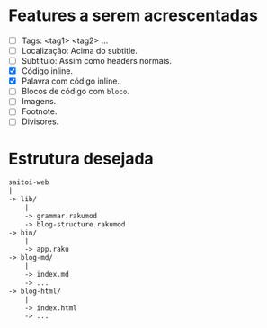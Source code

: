 # Features a serem acrescentadas

- [ ] Tags: \<tag1\> \<tag2\> ...
- [ ] Localização: Acima do subtitle.
- [ ] Subtítulo: Assim como headers normais.
- [x] Código inline.
- [x] Palavra com código inline.
- [ ] Blocos de código com ```bloco```.
- [ ] Imagens.
- [ ] Footnote.
- [ ] Divisores.

# Estrutura desejada

```txt
saitoi-web
|
-> lib/
    |
    -> grammar.rakumod
    -> blog-structure.rakumod
-> bin/
    |
    -> app.raku
-> blog-md/
    |
    -> index.md
    -> ...
-> blog-html/
    |
    -> index.html
    -> ...
```

